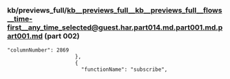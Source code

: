 ### kb/previews_full/kb__previews_full__kb__previews_full__flows__time-first__any_time_selected@guest.har.part014.md.part001.md.part001.md (part 002)

```md
"columnNumber": 2869
                      },
                      {
                        "functionName": "subscribe",
    
```

```
